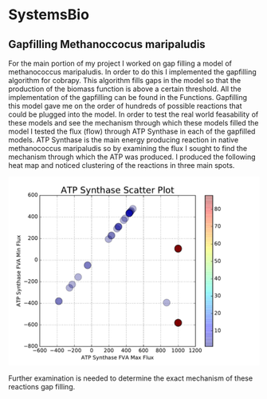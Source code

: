 # SystemsBio

## Gapfilling Methanoccocus maripaludis
For the main portion of my project I worked on gap filling a model of methanococcus maripaludis. In order to do this I implemented the gapfilling algorithm for cobrapy. This algorithm fills gaps in the model so that the production of the biomass function is above a certain threshold. All the implementation of the gapfilling can be found in the Functions. Gapfilling this model gave me on the order of hundreds of possible reactions that could be plugged into the model. In order to test the real world feasability of these models and see the mechanism through which these models filled the model I tested the flux (flow) through ATP Synthase in each of the gapfilled models. ATP Synthase is the main energy producing reaction in native methanococcus maripaludis so by examining the flux I sought to find the mechanism through which the ATP was produced. I produced the following heat map and noticed clustering of the reactions in three main spots. 

![Heat Map ATP](\heatmappng.png)

Further examination is needed to determine the exact mechanism of these reactions gap filling.
